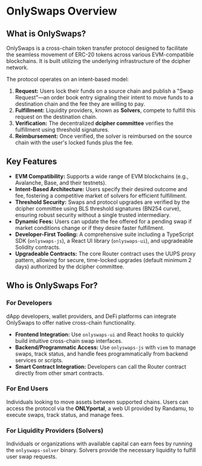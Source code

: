 # OnlySwaps Overview

## What is OnlySwaps?

OnlySwaps is a cross-chain token transfer protocol designed to facilitate the seamless movement of ERC-20 tokens across various EVM-compatible blockchains. It is built utilizing the underlying infrastructure of the dcipher network.

The protocol operates on an intent-based model:
1.  **Request:** Users lock their funds on a source chain and publish a "Swap Request"—an order book entry signaling their intent to move funds to a destination chain and the fee they are willing to pay.
2.  **Fulfillment:** Liquidity providers, known as **Solvers**, compete to fulfill this request on the destination chain.
3.  **Verification:** The decentralized **dcipher committee** verifies the fulfillment using threshold signatures.
4.  **Reimbursement:** Once verified, the solver is reimbursed on the source chain with the user's locked funds plus the fee.

## Key Features

*   **EVM Compatibility:** Supports a wide range of EVM blockchains (e.g., Avalanche, Base, and their testnets).
*   **Intent-Based Architecture:** Users specify their desired outcome and fee, fostering a competitive market of solvers for efficient fulfillment.
*   **Threshold Security:** Swaps and protocol upgrades are verified by the dcipher committee using BLS threshold signatures (BN254 curve), ensuring robust security without a single trusted intermediary.
*   **Dynamic Fees:** Users can update the fee offered for a pending swap if market conditions change or if they desire faster fulfillment.
*   **Developer-First Tooling:** A comprehensive suite including a TypeScript SDK (`onlyswaps-js`), a React UI library (`onlyswaps-ui`), and upgradeable Solidity contracts.
*   **Upgradeable Contracts:** The core Router contract uses the UUPS proxy pattern, allowing for secure, time-locked upgrades (default minimum 2 days) authorized by the dcipher committee.

## Who is OnlySwaps For?

### For Developers

dApp developers, wallet providers, and DeFi platforms can integrate OnlySwaps to offer native cross-chain functionality.

*   **Frontend Integration:** Use `onlyswaps-ui` and React hooks to quickly build intuitive cross-chain swap interfaces.
*   **Backend/Programmatic Access:** Use `onlyswaps-js` with `viem` to manage swaps, track status, and handle fees programmatically from backend services or scripts.
*   **Smart Contract Integration:** Developers can call the Router contract directly from other smart contracts.

### For End Users

Individuals looking to move assets between supported chains. Users can access the protocol via the **ONLYportal**, a web UI provided by Randamu, to execute swaps, track status, and manage fees.

### For Liquidity Providers (Solvers)

Individuals or organizations with available capital can earn fees by running the `onlyswaps-solver` binary. Solvers provide the necessary liquidity to fulfill user swap requests.

